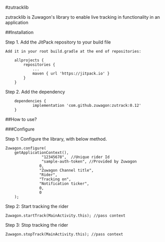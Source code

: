 #zutracklib

zutracklib is Zuwagon's library to enable live tracking in functionality in an application

##Installation

Step 1. Add the JitPack repository to your build file

```
Add it in your root build.gradle at the end of repositories:

	allprojects {
		repositories {
			...
			maven { url 'https://jitpack.io' }
		}
	}
```
Step 2. Add the dependency

```
	dependencies {
	        implementation 'com.github.zuwagon:zutrack:0.12'
	}
```

##How to use?

###Configure

Step 1: Configure the library, with below method.

```
Zuwagon.configure(
    getApplicationContext(),
                "12345678",  //Unique rider Id
                "sample-auth-token", //Provided by Zuwagon
               0,
               "Zuwagon Channel title",
               "Rider",
               "Tracking on",
               "Notification ticker",
               0,
               0
    );
```

Step 2: Start tracking the rider

```
Zuwagon.startTrack(MainActivity.this); //pass context
```


Step 3: Stop tracking the rider

```
Zuwagon.stopTrack(MainActivity.this); //pass context
```




